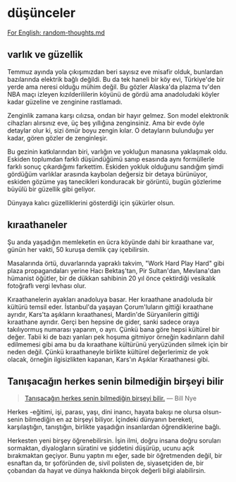 # düşünceler

[For English: random-thoughts.md](random-thoughts.md)

## varlık ve güzellik

Temmuz ayında yola çıkışımızdan beri sayısız eve misafir olduk, bunlardan bazılarında elektrik bağlı değildi. 
Bu da tek haneli bir köy evi, Türkiye'de bir yerde ama neresi olduğu mühim değil. Bu gözler Alaska'da plazma tv'den NBA maçı
izleyen kızılderililerin köyünü de gördü ama anadoludaki köyler kadar güzeline ve zenginine rastlamadı.

Zenginlik zamana karşı cılızsa, ondan bir hayır gelmez. Son model elektronik cihazları alırsınız eve, üç beş
yıllığına zenginsiniz. Ama bir evde öyle detaylar olur ki, sizi ömür boyu zengin kılar. O detayların bulunduğu yer kadar, 
gören gözler de zenginleşir.

Bu gezinin katkılarından biri, varlığın ve yokluğun manasına yaklaşmak oldu. Eskiden toplumdan farklı düşündüğümü sanıp 
esasında aynı formüllerle farklı sonuç çıkardığımı farkettim. Eskiden yokluk olduğunu sandığım şimdi gördüğüm 
varlıklar arasında kaybolan değersiz bir detaya bürünüyor, eskiden gözüme yaş tanecikleri konduracak bir görüntü,
bugün gözlerime büyülü bir güzellik gibi geliyor.

Dünyaya kalıcı güzelliklerini gösterdiği için şükürler olsun.

## kıraathaneler

Şu anda yaşadığın memleketin en ücra köyünde dahi bir kıraathane var, günün her vakti, 50 kuruşa demlik çay içebilirsin.

Masalarında örtü, duvarlarında yapraklı takvim, "Work Hard Play Hard" gibi plaza propagandaları yerine Hacı Bektaş'tan, 
Pir Sultan'dan, Mevlana'dan hümanist öğütler, bir de dükkan sahibinin 20 yıl önce çektirdiği vesikalık fotoğraflı
vergi levhası olur.

Kıraathanelerin ayakları anadoluya basar. Her kıraathane anadoluda bir kültürü temsil eder. İstanbul'da yaşayan 
Çorum'luların gittiği kıraathane ayrıdır, Kars'ta aşıkların kıraathanesi, Mardin'de Süryanilerin gittiği kıraathane 
ayrıdır. Gerçi ben hepsine de gider, sanki sadece oraya takılıyormuş numarası yaparım, o ayrı. 
Çünkü bana göre hepsi kültürel bir değer. Tabii ki de bazı yanları pek hoşuma gitmiyor örneğin kadınların dahil
edilmemesi gibi ama bu da kıraathane kültürünü yeryüzünden silmek için bir neden değil. Çünkü kıraathaneyle birlikte 
kültürel değerlerimiz de yok olacak, örneğin ilgisizlikten kapanan, Kars'ın Aşıklar Kıraathanesi gibi.

##  Tanışacağın herkes senin bilmediğin birşeyi bilir

> [Tanışacağın herkes senin bilmediğin birşeyi bilir.](quotes.md)
— Bill Nye

Herkes -eğitimi, işi, parası, yaşı, dini inancı, hayata bakışı ne olursa olsun- senin bilmediğin en az birşeyi biliyor. 
İçindeki dünyanın bereketi, karşılaştığın, tanıştığın, birlikte yaşadığın insanlardan öğrendiklerine bağlı.

Herkesten yeni birşey öğrenebilirsin. İşin ilmi, doğru insana doğru soruları sormaktan, diyalogların süratini ve 
şiddetini düşürüp, ucunu açık bırakmaktan geçiyor. Bunu yaptın mı eğer, sade bir öğretmenden değil, bir esnaftan da, 
tır şoföründen de, sivil polisten de, siyasetçiden de, bir çobandan da hayat ve dünya hakkında birçok değerli bilgi 
alabilirsin.
